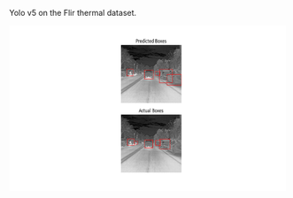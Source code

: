 Yolo v5 on the Flir thermal dataset.

<img src="/run_experiment/car_and_others/pred_pngs/result.png" width="500" height="300">
